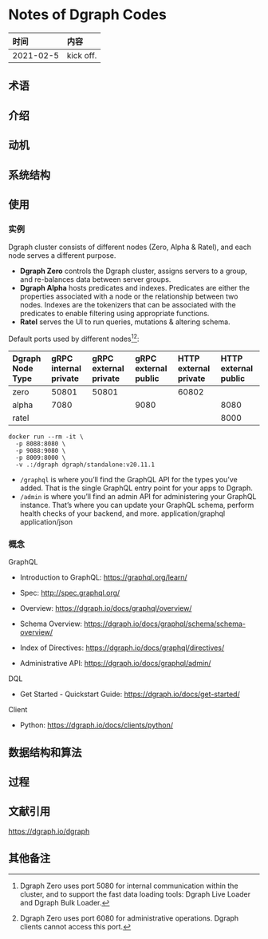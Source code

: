 # Notes of Dgraph Codes

|时间|内容|
|:---|:---|
|2021-02-5|kick off.|

## 术语

<!-- 记录阅读过程中出现的关键字及其简单的解释. -->

## 介绍

<!-- 描述软件的来源、特性、解决的关键性问题等. -->

## 动机

<!-- 描述阅读软件源码的动机, 要达到什么目的等. -->

## 系统结构

<!-- 描述软件的系统结构, 核心和辅助组件的结构; 系统较复杂时细分展示. -->

## 使用

<!-- 记录软件如何使用. -->

### 实例

Dgraph cluster consists of different nodes (Zero, Alpha & Ratel), and each node serves a different purpose.

- **Dgraph Zero** controls the Dgraph cluster, assigns servers to a group, and re-balances data between server groups.
- **Dgraph Alpha** hosts predicates and indexes. Predicates are either the properties associated with a node or the relationship between two nodes. Indexes are the tokenizers that can be associated with the predicates to enable filtering using appropriate functions.
- **Ratel** serves the UI to run queries, mutations & altering schema.

Default ports used by different nodes[^1][^2]:

|Dgraph Node Type|gRPC internal private|gRPC external private|gRPC external public|HTTP external private|HTTP external public|
|:---|:---|:---|:---|:---|:---|
|zero|50801|50801||60802||
|alpha|7080||9080||8080|
|ratel|||||8000|

[^1]: Dgraph Zero uses port 5080 for internal communication within the cluster, and to support the fast data loading tools: Dgraph Live Loader and Dgraph Bulk Loader.
[^2]: Dgraph Zero uses port 6080 for administrative operations. Dgraph clients cannot access this port.


```
docker run --rm -it \
  -p 8088:8080 \
  -p 9088:9080 \
  -p 8009:8000 \
  -v .:/dgraph dgraph/standalone:v20.11.1
```

- `/graphql` is where you’ll find the GraphQL API for the types you’ve added. That is the single GraphQL entry point for your apps to Dgraph.
- `/admin` is where you’ll find an admin API for administering your GraphQL instance. That’s where you can update your GraphQL schema, perform health checks of your backend, and more.
	application/graphql
	application/json

### 概念

GraphQL

- Introduction to GraphQL: https://graphql.org/learn/
- Spec: http://spec.graphql.org/
- Overview: https://dgraph.io/docs/graphql/overview/

- Schema Overview: https://dgraph.io/docs/graphql/schema/schema-overview/
- Index of Directives: https://dgraph.io/docs/graphql/directives/
- Administrative API: https://dgraph.io/docs/graphql/admin/


DQL

- Get Started - Quickstart Guide: https://dgraph.io/docs/get-started/

Client

- Python: https://dgraph.io/docs/clients/python/


## 数据结构和算法

<!-- 描述软件中重要的数据结构和算法, 支撑过程部分的记录. -->

## 过程

<!-- 描述软件中重要的过程性内容, 例如服务器的启动、服务器响应客户端请求、服务器背景活动等. -->

## 文献引用

<!-- 记录软件相关和进一步阅读资料: 文献、网页链接等. -->

https://dgraph.io/dgraph

## 其他备注
